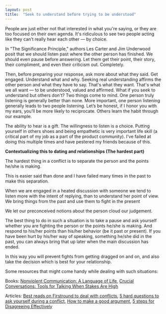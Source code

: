 ```yaml
---
layout: post
title:  "Seek to understand before trying to be understood"
---
```


People are just either not that interested in what you're saying, or they are too focused on their own agenda. It's ridiculous to see two people acting like they can’t really hear each other — by choice.

In "The Significance Principle," authors Les Carter and Jim Underwood posit that we should listen past where the other person has finished. We should even pause before answering. Let them get their point, their story, their compliment, and even their criticism out. Completely.

Then, before preparing your response, ask more about what they said. Get engaged. Understand what and why.
Seeking real understanding affirms the other person and what they have to say. That's what they want. That's what we all want — to be understood, valued and affirmed. What if you seek to understand but others don't? Two things come to mind. One person truly listening is generally better than none. More important, one person listening generally leads to two people listening. Let’s be honest, if I honor you with my ears, you’ll be more likely to reciprocate. Others learn the habit through our example.

The ability to hear is a gift. The willingness to listen is a choice. Putting yourself in others shoes and being empathetic is very important life skill (a critical part of my job as a part of the product community). I've failed at doing this multiple times and have pestered my friends because of this. 

**Contextualizing this to dating and relationships (The hardest part)** 

The hardest thing in a conflict is to separate the person and the points he/she is making.

This is easier said than done and I have failed many times in the past to make this separation.

When we are engaged in a heated discussion with someone we tend to listen more with the intent of replying, than to understand her point of view. We bring things from the past and use them to fight in the present

We let our preconceived notions about the person cloud our judgement.

The best thing to do in such a situation is to take a pause and ask yourself whether you are fighting the person or the points he/she is making. And respond to his/her points than his/her behavior (be it past or present). If you have been hurt by his/her way of speaking, something he/she did in the past, you can always bring that up later when the main discussion has ended.

In this way you will prevent fights from getting dragged on and on, and also take the decision which is best for your relationship.

Some resources that might come handy while dealing with such situations:

Books: [Nonviolent Communication: A Language of Life][jekyll-one], [Crucial Conversations: Tools for Talking When Stakes Are High][jekyll-two]

[jekyll-one]: https://www.goodreads.com/book/show/71730.Nonviolent_Communication
[jekyll-two]: https://www.goodreads.com/book/show/15014.Crucial_Conversations

Articles: [Best reads on Firstround to deal with conflicts][jekyll-first], [5 hard questions to ask yourself during a conflict][jekyll-second], [How to make a good argument][jekyll-third], [5 steps for Disagreeing Effectively][jekyll-fourth]

[jekyll-first]: https://firstround.com/review/our-6-must-reads-for-cutting-through-conflict-and-tough-conversations/

[jekyll-second]: https://medium.com/the-year-of-the-looking-glass/5-hard-questions-to-ask-yourself-during-a-conflict-f4a91bab347a

[jekyll-third]: https://medium.com/@ameet/the-5-principles-of-good-argument-63d394ca3051

[jekyll-fourth]:https://medium.com/@joulee/5-steps-for-disagreeing-effectively-9d745ce0dbb4











